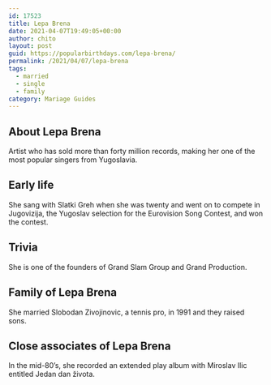 ```yaml
---
id: 17523
title: Lepa Brena
date: 2021-04-07T19:49:05+00:00
author: chito
layout: post
guid: https://popularbirthdays.com/lepa-brena/
permalink: /2021/04/07/lepa-brena  
tags:
  - married
  - single
  - family
category: Mariage Guides
---
```

<!--Content-->


          
          
## About Lepa Brena



  Artist who has sold more than forty million records, making her one of the most popular singers from Yugoslavia.

                
                
## Early life



  She sang with Slatki Greh when she was twenty and went on to compete in Jugovizija, the Yugoslav selection for the Eurovision Song Contest, and won the contest.

                
                
## Trivia



  She is one of the founders of Grand Slam Group and Grand Production.

                
                
## Family of Lepa Brena



  She married Slobodan Zivojinovic, a tennis pro, in 1991 and they raised sons.

                
                
## Close associates of Lepa Brena



  In the mid-80&#8217;s, she recorded an extended play album with Miroslav Ilic entitled Jedan dan života.

          
          